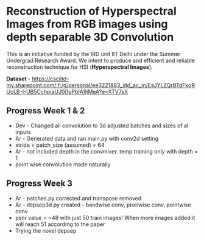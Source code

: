 # Reconstruction of Hyperspectral Images from RGB images using depth separable 3D Convolution
This is an initiative funded by the IRD unit IIT Delhi under the Summer Undergrad Research Award. We intent to produce and efficient and reliable reconstruction technique for HSI (**Hyperspectral Images**).

**Dataset** - https://csciitd-my.sharepoint.com/:f:/g/personal/ee3221883_iitd_ac_in/EsJYLZQrBTdFkqRUcLB-I-UB5CchpiaUJ0j1pPbIA9iMeA?e=XTV7sX

## Progress Week 1 & 2

- Dev - Changed all convolution to 3d adjusted batches and sizes of al inputs
- Ar - Generated data and ran main.py with conv2d setting
- stride = patch_size (assumed) = 64
- Ar - not included depth in the convmixer. temp training only with depth = 1
- point wise convolution made naturally

## Progress Week 3

- Ar - patches.py corrected and transpose removed
- Ar - depsep3d.py created - bandwise conv, pixelwise conv, pointwise conv
- psnr value = ~48 with just 50 train images! When more images added it will reach 51 according to the paper
- Trying the novel depsep
